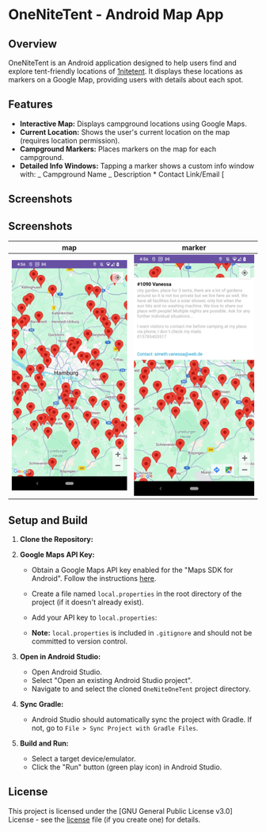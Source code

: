 # OneNiteTent - Android Map App

## Overview

OneNiteTent is an Android application designed to help users find and explore tent-friendly locations of [1nitetent](https://1nitetent.com). It displays these locations as markers on a Google Map, providing users with details about each spot.

## Features

- **Interactive Map:** Displays campground locations using Google Maps.
- **Current Location:** Shows the user's current location on the map (requires location permission).
- **Campground Markers:** Places markers on the map for each campground.
- **Detailed Info Windows:** Tapping a marker shows a custom info window with:
  _ Campground Name
  _ Description \* Contact Link/Email
  [

## Screenshots

## Screenshots

|                                         map                                         |                                              marker                                              |
|:-----------------------------------------------------------------------------------:|:------------------------------------------------------------------------------------------------:|
| ![Screenshot of the main map view with markers](Screenshots/oneNiteTent1.png "Map") | ![Screenshot of an open info window for a campground](Screenshots/oneNiteTent2.png "Campground") |

## Setup and Build

1. **Clone the Repository:**
2. **Google Maps API Key:**
    - Obtain a Google Maps API key enabled for the "Maps SDK for Android". Follow the instructions [here](https://developers.google.com/maps/documentation/android-sdk/get-api-key).
    - Create a file named `local.properties` in the root directory of the project (if it doesn't already exist).
    - Add your API key to `local.properties`:

    - **Note:** `local.properties` is included in `.gitignore` and should not be committed to version control.

3. **Open in Android Studio:**

    - Open Android Studio.
    - Select "Open an existing Android Studio project".
    - Navigate to and select the cloned `OneNiteOneTent` project directory.

4. **Sync Gradle:**

    - Android Studio should automatically sync the project with Gradle. If not, go to `File > Sync Project with Gradle Files`.

5. **Build and Run:**
    - Select a target device/emulator.
    - Click the "Run" button (green play icon) in Android Studio.

## License

This project is licensed under the [GNU General Public License v3.0] License - see the [license](LICENSE.md) file (if you create one) for details.
